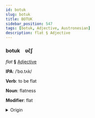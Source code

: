 ```yaml
---
id: botuk
slug: botuk
title: BOTUK
sidebar_position: 547
tags: [botuk, Adjective, Austronesian]
description: flat § Adjective
---
```


### botuk&emsp;<span kind="abugida">ʋc̑ʃ</span>

*flat* **§** [Adjective](../../tags/Adjective)

**IPA**: /ˈbɑ.tʌk/

**Verb**: to be flat

**Noun**: flatness

**Modifier**: flat

<details>
    <summary>Origin</summary>
    Tagalog ᜉᜆᜄ᜔ patag [ˈpa.tɐɡ]<br/>
    <em>Austronesian Language Family</em>
</details>
